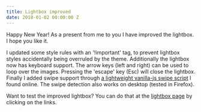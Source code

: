```yaml
---
title: Lightbox improved
date: 2018-01-02 00:00:00 Z
---
```


Happy New Year! As a present from me to you I have improved the lightbox. I hope you like it. 

I updated some style rules with an '!important' tag, to prevent lightbox styles accidentally being overruled by the theme. Additionally the lightbox now has keyboard support. The arrow keys (left and right) can be used to loop over the images. Pressing the 'escape' key (Esc) will close the lightbox. Finally I added swipe support through [a lightweight vanilla-js swipe script](https://www.cssscript.com/detect-swipe-events-vanilla-javascript-swipe/) I found online. The swipe detection also works on desktop (tested in Firefox).

Want to test the improved lightbox? You can do that at the [lightbox page](/without-plugin/lightbox) by clicking on the links.

